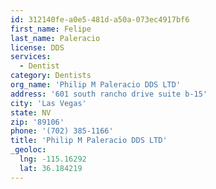 ```yaml
---
id: 312140fe-a0e5-481d-a50a-073ec4917bf6
first_name: Felipe
last_name: Paleracio
license: DDS
services:
  - Dentist
category: Dentists
org_name: 'Philip M Paleracio DDS LTD'
address: '601 south rancho drive suite b-15'
city: 'Las Vegas'
state: NV
zip: '89106'
phone: '(702) 385-1166'
title: 'Philip M Paleracio DDS LTD'
_geoloc:
  lng: -115.16292
  lat: 36.184219
---
```

